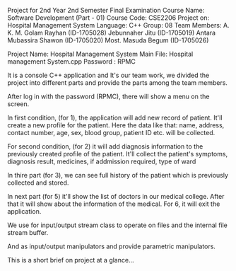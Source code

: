 Project for 2nd Year 2nd Semester Final Examination
Course Name: Software Development (Part - 01)
Course Code: CSE2206
Project on: Hospital Management System
Language: C++
Group: 08
Team Members: A. K. M. Golam Rayhan (ID-1705028)
             Jebunnaher Jitu (ID-1705019)
             Antara Mubassira Shawon (ID-1705020)
             Most. Masuda Begum (ID-1705026)

Project Name: Hospital Management System
Main File: Hospital management System.cpp
Password : RPMC

It is a console C++ application and It's our team work, we divided the project into 
different parts and provide the parts among the team members.

After log in with the password (RPMC), there will show a menu on the screen.

In first condition, (for 1), the application will add new record of patient. It'll create 
a new profile for the patient. Here the data like that: name, address, contact number, age, sex, 
blood group, patient ID etc. will be collected.

For second condition, (for 2) it will add diagnosis information to the previously created profile
of the patient. It'll collect the patient's symptoms, diagnosis result, medicines, if addmission required, type of ward

In thire part (for 3), we can see full history of the patient which is previously collected and stored.

In next part (for 5) it'll show the list of doctors in our medical college.
After that it will show about the information of the medical.
For 6, it will exit the application.



We use <fstream> for input/output stream class to operate on files and  the internal file stream buffer.


And <iomanip> as input/output manipulators and provide parametric manipulators.


This is a short brief on project at a glance... 
